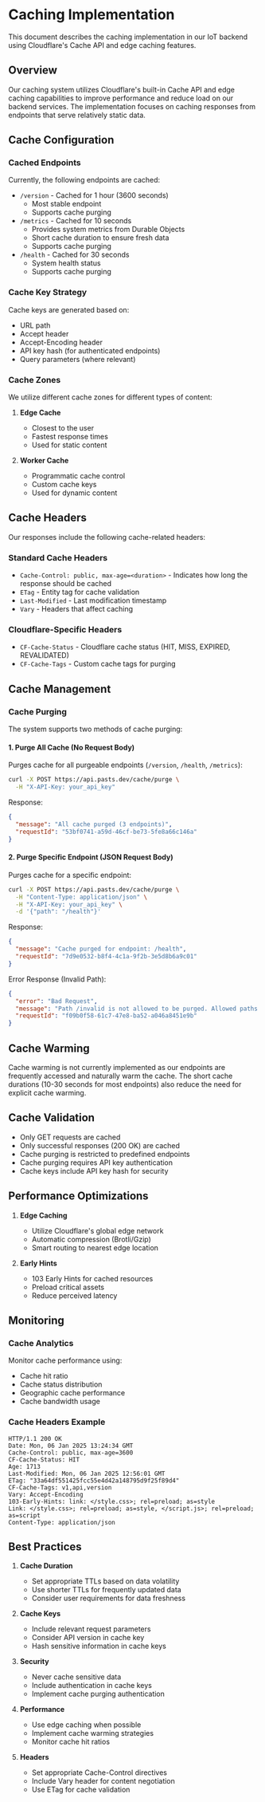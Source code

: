 # Caching Implementation

This document describes the caching implementation in our IoT backend using Cloudflare's Cache API and edge caching features.

## Overview

Our caching system utilizes Cloudflare's built-in Cache API and edge caching capabilities to improve performance and reduce load on our backend services. The implementation focuses on caching responses from endpoints that serve relatively static data.

## Cache Configuration

### Cached Endpoints

Currently, the following endpoints are cached:

- `/version` - Cached for 1 hour (3600 seconds)
  - Most stable endpoint
  - Supports cache purging
- `/metrics` - Cached for 10 seconds
  - Provides system metrics from Durable Objects
  - Short cache duration to ensure fresh data
  - Supports cache purging
- `/health` - Cached for 30 seconds
  - System health status
  - Supports cache purging

### Cache Key Strategy

Cache keys are generated based on:
- URL path
- Accept header
- Accept-Encoding header
- API key hash (for authenticated endpoints)
- Query parameters (where relevant)

### Cache Zones

We utilize different cache zones for different types of content:

1. **Edge Cache**
   - Closest to the user
   - Fastest response times
   - Used for static content

2. **Worker Cache**
   - Programmatic cache control
   - Custom cache keys
   - Used for dynamic content

## Cache Headers

Our responses include the following cache-related headers:

### Standard Cache Headers
- `Cache-Control: public, max-age=<duration>` - Indicates how long the response should be cached
- `ETag` - Entity tag for cache validation
- `Last-Modified` - Last modification timestamp
- `Vary` - Headers that affect caching

### Cloudflare-Specific Headers
- `CF-Cache-Status` - Cloudflare cache status (HIT, MISS, EXPIRED, REVALIDATED)
- `CF-Cache-Tags` - Custom cache tags for purging

## Cache Management

### Cache Purging

The system supports two methods of cache purging:

#### 1. Purge All Cache (No Request Body)
Purges cache for all purgeable endpoints (`/version`, `/health`, `/metrics`):

```bash
curl -X POST https://api.pasts.dev/cache/purge \
  -H "X-API-Key: your_api_key"
```

Response:
```json
{
  "message": "All cache purged (3 endpoints)",
  "requestId": "53bf0741-a59d-46cf-be73-5fe8a66c146a"
}
```

#### 2. Purge Specific Endpoint (JSON Request Body)
Purges cache for a specific endpoint:

```bash
curl -X POST https://api.pasts.dev/cache/purge \
  -H "Content-Type: application/json" \
  -H "X-API-Key: your_api_key" \
  -d '{"path": "/health"}'
```

Response:
```json
{
  "message": "Cache purged for endpoint: /health",
  "requestId": "7d9e0532-b8f4-4c1a-9f2b-3e5d8b6a9c01"
}
```

Error Response (Invalid Path):
```json
{
  "error": "Bad Request",
  "message": "Path /invalid is not allowed to be purged. Allowed paths: /version, /health, /metrics",
  "requestId": "f09b0f58-61c7-47e8-ba52-a046a8451e9b"
}
```

## Cache Warming

Cache warming is not currently implemented as our endpoints are frequently accessed and naturally warm the cache. The short cache durations (10-30 seconds for most endpoints) also reduce the need for explicit cache warming.

## Cache Validation

- Only GET requests are cached
- Only successful responses (200 OK) are cached
- Cache purging is restricted to predefined endpoints
- Cache purging requires API key authentication
- Cache keys include API key hash for security

## Performance Optimizations

1. **Edge Caching**
   - Utilize Cloudflare's global edge network
   - Automatic compression (Brotli/Gzip)
   - Smart routing to nearest edge location

2. **Early Hints**
   - 103 Early Hints for cached resources
   - Preload critical assets
   - Reduce perceived latency

## Monitoring

### Cache Analytics

Monitor cache performance using:
- Cache hit ratio
- Cache status distribution
- Geographic cache performance
- Cache bandwidth usage

### Cache Headers Example

```http
HTTP/1.1 200 OK
Date: Mon, 06 Jan 2025 13:24:34 GMT
Cache-Control: public, max-age=3600
CF-Cache-Status: HIT
Age: 1713
Last-Modified: Mon, 06 Jan 2025 12:56:01 GMT
ETag: "33a64df551425fcc55e4d42a148795d9f25f89d4"
CF-Cache-Tags: v1,api,version
Vary: Accept-Encoding
103-Early-Hints: link: </style.css>; rel=preload; as=style
Link: </style.css>; rel=preload; as=style, </script.js>; rel=preload; as=script
Content-Type: application/json
```

## Best Practices

1. **Cache Duration**
   - Set appropriate TTLs based on data volatility
   - Use shorter TTLs for frequently updated data
   - Consider user requirements for data freshness

2. **Cache Keys**
   - Include relevant request parameters
   - Consider API version in cache key
   - Hash sensitive information in cache keys

3. **Security**
   - Never cache sensitive data
   - Include authentication in cache keys
   - Implement cache purging authentication

4. **Performance**
   - Use edge caching when possible
   - Implement cache warming strategies
   - Monitor cache hit ratios

5. **Headers**
   - Set appropriate Cache-Control directives
   - Include Vary header for content negotiation
   - Use ETag for cache validation
